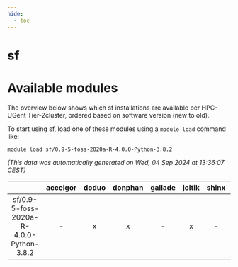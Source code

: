 ```yaml
---
hide:
  - toc
---
```


sf
==

# Available modules


The overview below shows which sf installations are available per HPC-UGent Tier-2cluster, ordered based on software version (new to old).

To start using sf, load one of these modules using a `module load` command like:

```shell
module load sf/0.9-5-foss-2020a-R-4.0.0-Python-3.8.2
```

*(This data was automatically generated on Wed, 04 Sep 2024 at 13:36:07 CEST)*  

| |accelgor|doduo|donphan|gallade|joltik|shinx|skitty|
| :---: | :---: | :---: | :---: | :---: | :---: | :---: | :---: |
|sf/0.9-5-foss-2020a-R-4.0.0-Python-3.8.2|-|x|x|-|x|-|x|

